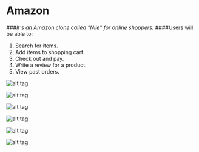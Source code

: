# Amazon
###_It's an Amazon clone called "Nile" for online shoppers._
####Users will be able to:
1. Search for items.
2. Add items to shopping cart.
3. Check out and pay.
4. Write a review for a product.
5. View past orders.
    
![alt tag](https://github.com/schreyerpeter/Amazon/blob/master/screenshots/Screen%20Shot%202016-07-11%20at%2011.07.24%20AM.png)

![alt tag](https://github.com/schreyerpeter/Amazon/blob/master/screenshots/Screen%20Shot%202016-07-11%20at%2011.07.53%20AM.png)

![alt tag](https://github.com/schreyerpeter/Amazon/blob/master/screenshots/Screen%20Shot%202016-07-11%20at%2011.08.17%20AM.png)

![alt tag](https://github.com/schreyerpeter/Amazon/blob/master/screenshots/Screen%20Shot%202016-07-11%20at%2011.08.35%20AM.png)

![alt tag](https://github.com/schreyerpeter/Amazon/blob/master/screenshots/Screen%20Shot%202016-07-11%20at%2011.17.17%20AM.png)

![alt tag](https://github.com/schreyerpeter/Amazon/blob/master/screenshots/Screen%20Shot%202016-07-11%20at%2011.18.06%20AM.png)

